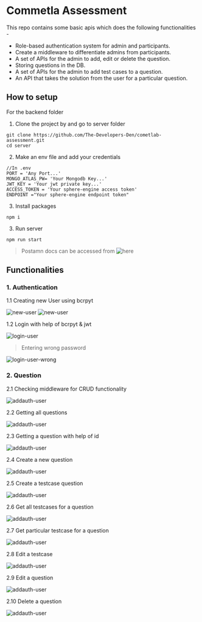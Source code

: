 # Commetla Assessment

This repo contains some basic apis which does the following functionalities -

- Role-based authentication system for admin and participants.
- Create a middleware to differentiate admins from participants.
- A set of APIs for the admin to add, edit or delete the question.
- Storing questions in the DB.
- A set of APIs for the admin to add test cases to a question.
- An API that takes the solution from the user for a particular question.

## How to setup

For the backend folder

1. Clone the project by and go to server folder<br>

```
git clone https://github.com/The-Developers-Den/cometlab-assessment.git
cd server
```

2. Make an env file and add your credentials

```
//In .env
PORT = 'Any Port...'
MONGO_ATLAS_PW= 'Your Mongodb Key...'
JWT_KEY = 'Your jwt private key...'
ACCESS_TOKEN = 'Your sphere-engine access token'
ENDPOINT ="Your sphere-engine endpoint token"
```

3. Install packages

```
npm i
```

3. Run server

```
npm run start
```

> Postamn docs can be accessed from ![here](https://www.postman.com/navigation-observer-59279834/workspace/public-workspace/collection/23083258-d874e954-2c51-4eff-96e0-b51719d868af?action=share&creator=23083258)

## Functionalities

### 1. Authentication

1.1 Creating new User using bcrpyt <br>

![new-user](assets/signup.png)
![new-user](assets/signup1.png)

1.2 Login with help of bcrpyt & jwt <br>

![login-user](assets/login.png)

> Entering wrong password

![login-user-wrong](assets/login-wrong.png)

### 2. Question

2.1 Checking middleware for CRUD functionality <br>

![addauth-user](assets/checkauth.png)

2.2 Getting all questions <br>

![addauth-user](assets/get-all-q.png)

2.3 Getting a question with help of id <br>

![addauth-user](assets/get-p-q.png)

2.4 Create a new question <br>

![addauth-user](assets/create-q.png)

2.5 Create a testcase question <br>

![addauth-user](assets/create-test.png)

2.6 Get all testcases for a question <br>

![addauth-user](assets/all-test.png)

2.7 Get particular testcase for a question <br>

![addauth-user](assets/p-testcase.png)

2.8 Edit a testcase <br>

![addauth-user](assets/edit-t.png)

2.9 Edit a question <br>

![addauth-user](assets/edit-q.png)

2.10 Delete a question <br>

![addauth-user](assets/del-q.png)
